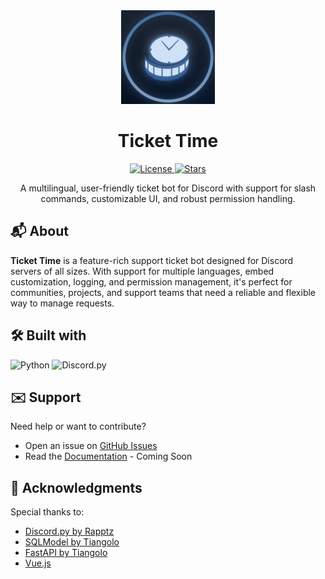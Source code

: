<!--
Credit for this README where credit's due:
- https://github.com/othneildrew/Best-README-Template/blob/main/README.md
- https://github.com/Louis3797/awesome-readme-template

These two templates have been extremely helpful when creating my own README template
and I've drawn inspiration from them heavily.

Please keep this acknowledgement in further modifications of the README file, though
it's not like I can tell you what to do. I'm just a comment in a text file.

Copyright 2025 (c) Ticket Time
-->

<div align="center">
  <!-- Logo or Icon -->
  <a href="https://github.com/Ticket-Time-Official-Discord-Bot">
    <img src="logo.gif" alt="Ticket Time Logo" width="150" height="auto" />
  </a>
  <h1>Ticket Time</h1>
  <!-- Badges -->
  <p>
    <a href="https://github.com/MrHarryW/tickettime/blob/main/LICENSE">
      <img src="https://img.shields.io/github/license/MrHarryW/tickettime?style=for-the-badge" alt="License" />
    </a>
    <a href="https://github.com/MrHarryW/tickettime/stargazers">
      <img src="https://img.shields.io/github/stars/Ticket-Time-Official-Discord-Bot?style=for-the-badge" alt="Stars" />
    </a>
  </p>
  <!-- Short Description -->
  <p>
    A multilingual, user-friendly ticket bot for Discord with support for slash commands, customizable UI, and robust permission handling.
  </p>
</div>

<a id="about"></a>

## 📬 About

**Ticket Time** is a feature-rich support ticket bot designed for Discord servers of all sizes. With support for multiple languages, embed customization, logging, and permission management, it's perfect for communities, projects, and support teams that need a reliable and flexible way to manage requests.

<a id="built-with"></a>

## 🛠️ Built with

![Python](https://img.shields.io/badge/python-3670A0?style=for-the-badge&logo=python&logoColor=ffdd54)
![Discord.py](https://img.shields.io/badge/Discord.py-%23376ea1.svg?style=for-the-badge&logo=discord&logoColor=white)

<a id="support"></a>

## ✉️ Support

Need help or want to contribute?

- Open an issue on [GitHub Issues](https://github.com/MrHarryW/tickettime/issues)
- Read the [Documentation](https://mrharryw.github.io/tickettime/documentation.html) - Coming Soon

<a id="license"></a>

<!--## 📄 License

This project is licensed under the **[MIT License](LICENSE)** – feel free to use, modify, and distribute it as you see fit.-->

<a id="acknowledgments"></a>

## 💖 Acknowledgments

Special thanks to:

- [Discord.py by Rapptz](https://github.com/Rapptz/discord.py)
- [SQLModel by Tiangolo](https://sqlmodel.tiangolo.com/)
- [FastAPI by Tiangolo](https://fastapi.tiangolo.com/)
- [Vue.js](https://vuejs.org/)
